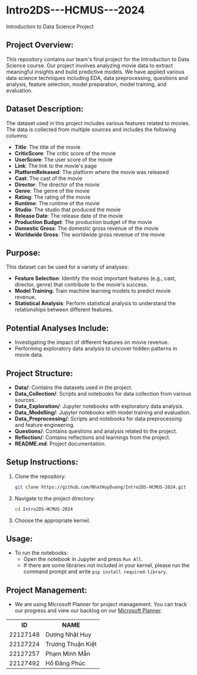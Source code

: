 # Intro2DS---HCMUS---2024
Introduction to Data Science Project

<table>
    <tr>
        <th> ID </th>
        <th> NAME </th>
    </tr>
    <tr>
        <td>22127148</td>
        <td>Dương Nhật Huy</td>
    </tr>
    <tr>
        <td>22127224</td>
        <td>Trương Thuận Kiệt</td>
    </tr>
    <tr>
        <td>22127257</td>
        <td>Phạm Minh Mẫn</td>
    </tr>
    <tr>
        <td>22127492</td>
        <td>Hồ Đăng Phúc</td>
    </tr>

## Project Overview:
This repository contains our team's final project for the Introduction to Data Science course. Our project involves analyzing movie data to extract meaningful insights and build predictive models. We have applied various data science techniques including EDA, data preprocessing, questions and analysis, feature selection, model preparation, model training, and evaluation.

## Dataset Description:
The dataset used in this project includes various features related to movies. The data is collected from multiple sources and includes the following columns:

- **Title**: The title of the movie
- **CriticScore**: The critic score of the movie
- **UserScore**: The user score of the movie
- **Link**: The link to the movie's page
- **PlatformReleased**: The platform where the movie was released
- **Cast**: The cast of the movie
- **Director**: The director of the movie
- **Genre**: The genre of the movie
- **Rating**: The rating of the movie
- **Runtime**: The runtime of the movie
- **Studio**: The studio that produced the movie
- **Release Date**: The release date of the movie
- **Production Budget**: The production budget of the movie
- **Domestic Gross**: The domestic gross revenue of the movie
- **Worldwide Gross**: The worldwide gross revenue of the movie

## Purpose:
This dataset can be used for a variety of analyses:

- **Feature Selection**: Identify the most important features (e.g., cast, director, genre) that contribute to the movie's success.
- **Model Training**: Train machine learning models to predict movie revenue.
- **Statistical Analysis**: Perform statistical analysis to understand the relationships between different features.

## Potential Analyses Include:
- Investigating the impact of different features on movie revenue.
- Performing exploratory data analysis to uncover hidden patterns in movie data.

## Project Structure:
- **Data/**: Contains the datasets used in the project.
- **Data_Collection/**: Scripts and notebooks for data collection from various sources.
- **Data_Exploration/**: Jupyter notebooks with exploratory data analysis.
- **Data_Modelling/**: Jupyter notebooks with model training and evaluation.
- **Data_Preprocessing/**: Scripts and notebooks for data preprocessing and feature engineering.
- **Questions/**: Contains questions and analysis related to the project.
- **Reflection/**: Contains reflections and learnings from the project.
- **README.md**: Project documentation.

## Setup Instructions:
1. Clone the repository:
    ```sh
    git clone https://github.com/NhatHuyDuong/Intro2DS-HCMUS-2024.git
    ```
2. Navigate to the project directory:
    ```sh
    cd Intro2DS-HCMUS-2024
    ```
3. Choose the appropriate kernel.

## Usage:
- To run the notebooks:
    + Open the notebook in Jupyter and press `Run All`.
    + If there are some libraries not included in your kernel, please run the command prompt and write `pip install required-library`.

## Project Management:
- We are using Microsoft Planner for project management. You can track our progress and view our backlog on our [Microsoft Planner](https://planner.cloud.microsoft/webui/plan/CPAR6teeCE-pZBMR6o_p-sgAEG6v?tid=40127cd4-45f3-49a3-b05d-315a43a9f033).
